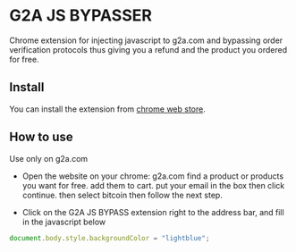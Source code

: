 # G2A JS BYPASSER
Chrome extension for injecting javascript to g2a.com and bypassing order verification protocols thus giving you a refund and the product you ordered for free. 

## Install
You can install the extension from [chrome web store](https://chrome.google.com/webstore/detail/javascript-injector/ejnccfcackblkelbafbolcpjfpcmbplg).

## How to use
Use only on g2a.com

* Open the website on your chrome:
g2a.com find a product or products you want for free. add them to cart. put your email in the box then click continue.
then select bitcoin then follow the next step.

* Click on the G2A JS BYPASS extension right to the address bar, and fill in the javascript below
```javascript
document.body.style.backgroundColor = "lightblue";
```
